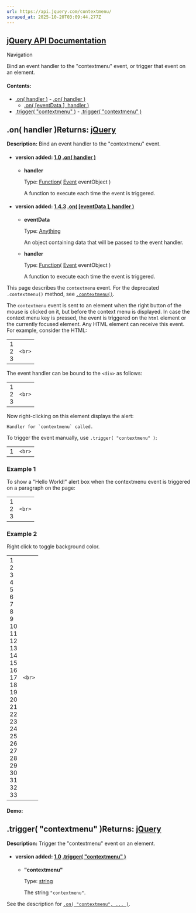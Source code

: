 ```yaml
---
url: https://api.jquery.com/contextmenu/
scraped_at: 2025-10-20T03:09:44.277Z
---
```


## [jQuery API Documentation](https://jquery.com/ "jQuery API Documentation")

Navigation

Bind an event handler to the "contextmenu" event, or trigger that event on an element.

#### Contents:

- [.on( handler )](https://api.jquery.com/contextmenu/#on1)  - [.on( handler )](https://api.jquery.com/contextmenu/#on-handler)
  - [.on( \[eventData \], handler )](https://api.jquery.com/contextmenu/#on-eventData-handler)
- [.trigger( "contextmenu" )](https://api.jquery.com/contextmenu/#trigger2)  - [.trigger( "contextmenu" )](https://api.jquery.com/contextmenu/#trigger-%22contextmenu%22)

## .on( handler )Returns: [jQuery](http://api.jquery.com/Types/\#jQuery)

**Description:** Bind an event handler to the "contextmenu" event.

- #### version added: [1.0](https://api.jquery.com/category/version/1.0/) [.on( handler )](https://api.jquery.com/contextmenu/\#on-handler)

  - **handler**

    Type: [Function](http://api.jquery.com/Types/#Function)( [Event](http://api.jquery.com/Types/#Event) eventObject )

    A function to execute each time the event is triggered.
- #### version added: [1.4.3](https://api.jquery.com/category/version/1.4.3/) [.on( \[eventData \], handler )](https://api.jquery.com/contextmenu/\#on-eventData-handler)

  - **eventData**

    Type: [Anything](http://api.jquery.com/Types/#Anything)

    An object containing data that will be passed to the event handler.

  - **handler**

    Type: [Function](http://api.jquery.com/Types/#Function)( [Event](http://api.jquery.com/Types/#Event) eventObject )

    A function to execute each time the event is triggered.

This page describes the `contextmenu` event. For the deprecated `.contextmenu()` method, see [`.contextmenu()`](https://api.jquery.com/contextmenu-shorthand/).

The `contextmenu` event is sent to an element when the right button of the mouse is clicked on it, but before the context menu is displayed. In case the context menu key is pressed, the event is triggered on the `html` element or the currently focused element. Any HTML element can receive this event.
For example, consider the HTML:

|     |     |
| --- | --- |
| 1<br>2<br>3 | ```<br>``` |

The event handler can be bound to the `<div>` as follows:

|     |     |
| --- | --- |
| 1<br>2<br>3 | ```<br>``` |

Now right-clicking on this element displays the alert:

``Handler for `contextmenu` called.``

To trigger the event manually, use `.trigger( "contextmenu" )`:

|     |     |
| --- | --- |
| 1 | ```<br>``` |

### Example 1

To show a "Hello World!" alert box when the contextmenu event is triggered on a paragraph on the page:

|     |     |
| --- | --- |
| 1<br>2<br>3 | ```<br>``` |

### Example 2

Right click to toggle background color.

|     |     |
| --- | --- |
| 1<br>2<br>3<br>4<br>5<br>6<br>7<br>8<br>9<br>10<br>11<br>12<br>13<br>14<br>15<br>16<br>17<br>18<br>19<br>20<br>21<br>22<br>23<br>24<br>25<br>26<br>27<br>28<br>29<br>30<br>31<br>32<br>33 | ```<br>``` |

#### Demo:

## .trigger( "contextmenu" )Returns: [jQuery](http://api.jquery.com/Types/\#jQuery)

**Description:** Trigger the "contextmenu" event on an element.

- #### version added: [1.0](https://api.jquery.com/category/version/1.0/) [.trigger( "contextmenu" )](https://api.jquery.com/contextmenu/\#trigger-%22contextmenu%22)

  - **"contextmenu"**

    Type: [string](http://api.jquery.com/Types/#string)

    The string `"contextmenu"`.

See the description for [`.on( "contextmenu", ... )`](https://api.jquery.com/contextmenu/#on1).